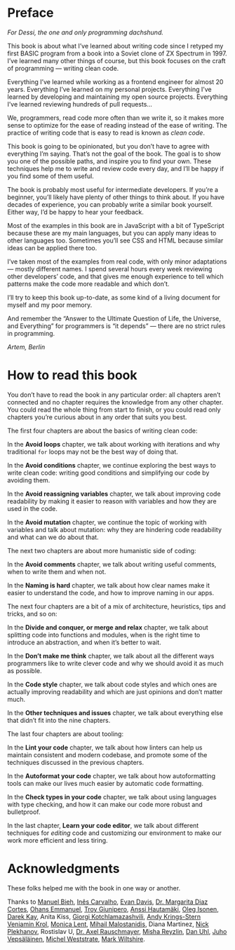 # Preface

_For Dessi, the one and only programming dachshund._

This book is about what I’ve learned about writing code since I retyped my first BASIC program from a book into a Soviet clone of ZX Spectrum in 1997. I’ve learned many other things of course, but this book focuses on the craft of programming — writing clean code.

Everything I’ve learned while working as a frontend engineer for almost 20 years. Everything I’ve learned on my personal projects. Everything I’ve learned by developing and maintaining my open source projects. Everything I’ve learned reviewing hundreds of pull requests…

We, programmers, read code more often than we write it, so it makes more sense to optimize for the ease of reading instead of the ease of writing. The practice of writing code that is easy to read is known as _clean code_.

This book is going to be opinionated, but you don’t have to agree with everything I’m saying. That’s not the goal of the book. The goal is to show you one of the possible paths, and inspire you to find your own. These techniques help me to write and review code every day, and I’ll be happy if you find some of them useful.

The book is probably most useful for intermediate developers. If you’re a beginner, you’ll likely have plenty of other things to think about. If you have decades of experience, you can probably write a similar book yourself. Either way, I’d be happy to hear your feedback.

Most of the examples in this book are in JavaScript with a bit of TypeScript because these are my main languages, but you can apply many ideas to other languages too. Sometimes you’ll see CSS and HTML because similar ideas can be applied there too.

I’ve taken most of the examples from real code, with only minor adaptations — mostly different names. I spend several hours every week reviewing other developers’ code, and that gives me enough experience to tell which patterns make the code more readable and which don’t.

I’ll try to keep this book up-to-date, as some kind of a living document for myself and my poor memory.

And remember the “Answer to the Ultimate Question of Life, the Universe, and Everything” for programmers is “it depends” — there are no strict rules in programming.

_Artem, Berlin_

# How to read this book

You don’t have to read the book in any particular order: all chapters aren’t connected and no chapter requires the knowledge from any other chapter. You could read the whole thing from start to finish, or you could read only chapters you’re curious about in any order that suits you best.

The first four chapters are about the basics of writing clean code:

In the **Avoid loops** chapter, we talk about working with iterations and why traditional `for` loops may not be the best way of doing that.

In the **Avoid conditions** chapter, we continue exploring the best ways to write clean code: writing good conditions and simplifying our code by avoiding them.

In the **Avoid reassigning variables** chapter, we talk about improving code readability by making it easier to reason with variables and how they are used in the code.

In the **Avoid mutation** chapter, we continue the topic of working with variables and talk about mutation: why they are hindering code readability and what can we do about that.

The next two chapters are about more humanistic side of coding:

In the **Avoid comments** chapter, we talk about writing useful comments, when to write them and when not.

In the **Naming is hard** chapter, we talk about how clear names make it easier to understand the code, and how to improve naming in our apps.

The next four chapters are a bit of a mix of architecture, heuristics, tips and tricks, and so on:

In the **Divide and conquer, or merge and relax** chapter, we talk about splitting code into functions and modules, when is the right time to introduce an abstraction, and when it’s better to wait.

In the **Don’t make me think** chapter, we talk about all the different ways programmers like to write clever code and why we should avoid it as much as possible.

In the **Code style** chapter, we talk about code styles and which ones are actually improving readability and which are just opinions and don’t matter much.

In the **Other techniques and issues** chapter, we talk about everything else that didn’t fit into the nine chapters.

The last four chapters are about tooling:

In the **Lint your code** chapter, we talk about how linters can help us maintain consistent and modern codebase, and promote some of the techniques discussed in the previous chapters.

In the **Autoformat your code** chapter, we talk about how autoformatting tools can make our lives much easier by automatic code formatting.

In the **Check types in your code** chapter, we talk about using languages with type checking, and how it can make our code more robust and bulletproof.

In the last chapter, **Learn your code editor**, we talk about different techniques for _editing_ code and customizing our environment to make our work more efficient and less tiring.

# Acknowledgments

These folks helped me with the book in one way or another.

<!-- cspell:disable -->

Thanks to [Manuel Bieh](https://twitter.com/ManuelBieh), [Inês Carvalho](https://imcarvalho.github.io/), [Evan Davis](https://github.com/evandavis), [Dr. Margarita Diaz Cortes](https://drtaco.net), [Ohans Emmanuel](https://www.ohansemmanuel.com/), [Troy Giunipero](https://github.com/giuniperoo), [Anssi Hautamäki](https://github.com/kosminen), [Oleg Isonen](https://twitter.com/oleg008), [Darek Kay](https://darekkay.com/), Anita Kiss, [Giorgi Kotchlamazashvili](https://github.com/hertzg), [Andy Krings-Stern](https://github.com/ankri) [Veniamin Krol](https://vkrol.dev/), [Monica Lent](https://monicalent.com/), [Mihail Malostanidis](https://twitter.com/qm3ster), Diana Martinez, [Nick Plekhanov](https://nikkhan.com), Rostislav U, [Dr. Axel Rauschmayer](https://dr-axel.de/), [Misha Reyzlin](https://mishareyzlin.com), [Dan Uhl](https://github.com/danieluhl), [Juho Vepsäläinen](https://survivejs.com/), [Michel Weststrate](https://twitter.com/mweststrate), [Mark Wiltshire](https://github.com/mwiltshire).

<!-- cspell:enable -->
